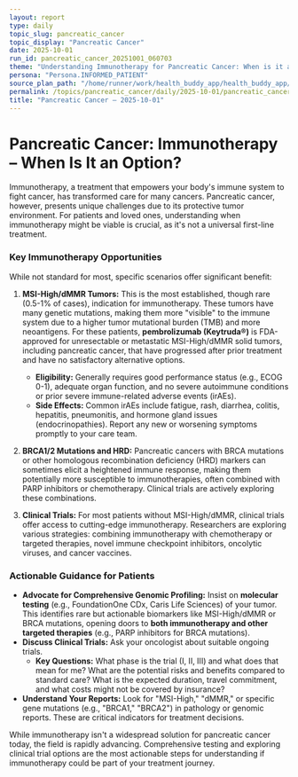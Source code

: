 ```yaml
---
layout: report
type: daily
topic_slug: pancreatic_cancer
topic_display: "Pancreatic Cancer"
date: 2025-10-01
run_id: pancreatic_cancer_20251001_060703
theme: "Understanding Immunotherapy for Pancreatic Cancer: When is it an Option?"
persona: "Persona.INFORMED_PATIENT"
source_plan_path: "/home/runner/work/health_buddy_app/health_buddy_app/.results/pancreatic_cancer/weekly_plan/2025-09-29/plan.json"
permalink: /topics/pancreatic_cancer/daily/2025-10-01/pancreatic_cancer_20251001_060703/
title: "Pancreatic Cancer — 2025-10-01"
---
```


# Pancreatic Cancer: Immunotherapy – When Is It an Option?

Immunotherapy, a treatment that empowers your body's immune system to fight cancer, has transformed care for many cancers. Pancreatic cancer, however, presents unique challenges due to its protective tumor environment. For patients and loved ones, understanding when immunotherapy might be viable is crucial, as it's not a universal first-line treatment.

### Key Immunotherapy Opportunities

While not standard for most, specific scenarios offer significant benefit:

1.  **MSI-High/dMMR Tumors:** This is the most established, though rare (0.5-1% of cases), indication for immunotherapy. These tumors have many genetic mutations, making them more "visible" to the immune system due to a higher tumor mutational burden (TMB) and more neoantigens. For these patients, **pembrolizumab (Keytruda®)** is FDA-approved for unresectable or metastatic MSI-High/dMMR solid tumors, including pancreatic cancer, that have progressed after prior treatment and have no satisfactory alternative options.
    *   **Eligibility:** Generally requires good performance status (e.g., ECOG 0-1), adequate organ function, and no severe autoimmune conditions or prior severe immune-related adverse events (irAEs).
    *   **Side Effects:** Common irAEs include fatigue, rash, diarrhea, colitis, hepatitis, pneumonitis, and hormone gland issues (endocrinopathies). Report any new or worsening symptoms promptly to your care team.

2.  **BRCA1/2 Mutations and HRD:** Pancreatic cancers with BRCA mutations or other homologous recombination deficiency (HRD) markers can sometimes elicit a heightened immune response, making them potentially more susceptible to immunotherapies, often combined with PARP inhibitors or chemotherapy. Clinical trials are actively exploring these combinations.

3.  **Clinical Trials:** For most patients without MSI-High/dMMR, clinical trials offer access to cutting-edge immunotherapy. Researchers are exploring various strategies: combining immunotherapy with chemotherapy or targeted therapies, novel immune checkpoint inhibitors, oncolytic viruses, and cancer vaccines.

### Actionable Guidance for Patients

*   **Advocate for Comprehensive Genomic Profiling:** Insist on **molecular testing** (e.g., FoundationOne CDx, Caris Life Sciences) of your tumor. This identifies rare but actionable biomarkers like MSI-High/dMMR or BRCA mutations, opening doors to **both immunotherapy and other targeted therapies** (e.g., PARP inhibitors for BRCA mutations).
*   **Discuss Clinical Trials:** Ask your oncologist about suitable ongoing trials.
    *   **Key Questions:** What phase is the trial (I, II, III) and what does that mean for me? What are the potential risks and benefits compared to standard care? What is the expected duration, travel commitment, and what costs might not be covered by insurance?
*   **Understand Your Reports:** Look for "MSI-High," "dMMR," or specific gene mutations (e.g., "BRCA1," "BRCA2") in pathology or genomic reports. These are critical indicators for treatment decisions.

While immunotherapy isn't a widespread solution for pancreatic cancer today, the field is rapidly advancing. Comprehensive testing and exploring clinical trial options are the most actionable steps for understanding if immunotherapy could be part of your treatment journey.
